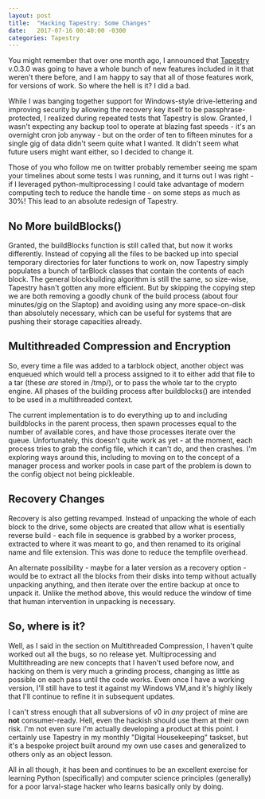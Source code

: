 ```yaml
---
layout: post
title:  "Hacking Tapestry: Some Changes"
date:   2017-07-16 00:40:00 -0300
categories: Tapestry
---
```


You might remember that over one month ago, I announced that [Tapestry](https://github.com/ZAdamMac/Patchs-Tapestry) v.0.3.0 was going to have a whole bunch of new features included in it that weren't there before, and I am happy to say that all of those features work, for versions of work. So where the hell is it? I did a bad.

While I was banging together support for Windows-style drive-lettering and improving security by allowing the recovery key itself to be passphrase-protected, I realized during repeated tests that Tapestry is slow. Granted, I wasn't expecting any backup tool to operate at blazing fast speeds - it's an overnight cron job anyway - but on the order of ten to fifteen minutes for a single gig of data didn't seem quite what I wanted. It didn't seem what future users might want either, so I decided to change it.

Those of you who follow me on twitter probably remember seeing me spam your timelines about some tests I was running, and it turns out I was right - if I leveraged python-multiprocessing I could take advantage of modern computing tech to reduce the handle time - on some steps as much as 30%! This lead to an absolute redesign of Tapestry.

## No More buildBlocks()
Granted, the buildBlocks function is still called that, but now it works differently. Instead of copying all the files to be backed up into special temporary directories for later functions to work on, now Tapestry simply populates a bunch of tarBlock classes that contain the contents of each block. The general blockbuilding algorithm is still the same, so size-wise, Tapestry hasn't gotten any more efficient. But by skipping the copying step we are both removing a goodly chunk of the build process (about four minutes/gig on the Slaptop) and avoiding using any more space-on-disk than absolutely necessary, which can be useful for systems that are pushing their storage capacities already.

## Multithreaded Compression and Encryption
So, every time a file was added to a tarblock object, another object was enqueued which would tell a process assigned to it to either add that file to a tar (these *are* stored in /tmp/), or to pass the whole tar to the crypto engine. All phases of the building process after buildblocks() are intended to be used in a multithreaded context.

The current implementation is to do everything up to and including buildblocks in the parent process, then spawn processes equal to the number of available cores, and have those processes iterate over the queue. Unfortunately, this doesn't quite work as yet - at the moment, each process tries to grab the config file, which it can't do, and then crashes. I'm exploring ways around this, including to moving on to the concept of a manager process and worker pools in case part of the problem is down to the config object not being pickleable.

## Recovery Changes
Recovery is also getting revamped. Instead of unpacking the whole of each block to the drive, some objects are created that allow what is esentially reverse build - each file in sequence is grabbed by a worker process, extracted to where it was meant to go, and then renamed to its original name and file extension. This was done to reduce the tempfile overhead.

An alternate possibility - maybe for a later version as a recovery option - would be to extract all the blocks from their disks into temp without actually unpacking anything, and then iterate over the entire backup at once to unpack it. Unlike the method above, this would reduce the window of time that human intervention in unpacking is necessary.

## So, where is it?
Well, as I said in the section on Multithreaded Compression, I haven't quite worked out all the bugs, so no release yet. Multiprocessing and Multithreading are new concepts that I haven't used before now, and hacking on them is very much a grinding process, changing as little as possible on each pass until the code works.  Even once I have a working version, I'll still have to test it against my Windows VM,and it's highly likely that I'll continue to refine it in subsequent updates.

I can't stress enough that all subversions of v0 in *any* project of mine are **not** consumer-ready. Hell, even the hackish should use them at their own risk. I'm not even sure I'm actually developing a product at this point. I certainly use Tapestry in my monthly "Digital Housekeeping" taskset, but it's a bespoke project built around my own use cases and generalized to others only as an object lesson.

All in all though, it has been and continues to be an excellent exercise for learning Python (specifically) and computer science principles (generally) for a poor larval-stage hacker who learns basically only by doing.
